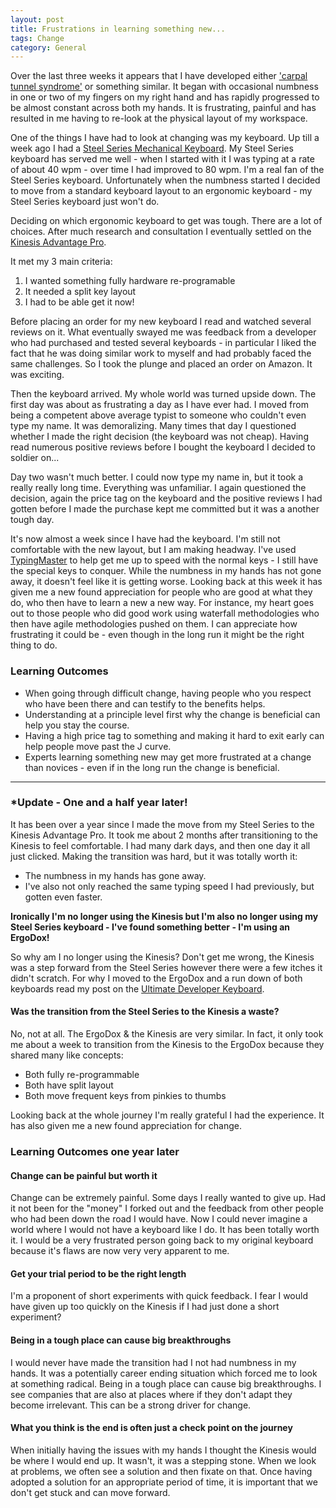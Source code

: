 ```yaml
---
layout: post
title: Frustrations in learning something new...
tags: Change
category: General
---
```

Over the last three weeks it appears that I have developed either ['carpal tunnel syndrome'](http://en.wikipedia.org/wiki/Carpal_tunnel_syndrome) or something similar. It began with occasional numbness in one or two of my fingers on my right hand and has rapidly progressed to be almost constant across both my hands. It is frustrating, painful and has resulted in me having to re-look at the physical layout of my workspace. 

One of the things I have had to look at changing was my keyboard. Up till a week ago I had a [Steel Series Mechanical Keyboard](http://steelseries.com/products/keyboards/steelseries-6gv2). My Steel Series keyboard has served me well - when I started with it I was typing at a rate of about 40 wpm - over time I had improved to 80 wpm. I'm a real fan of the Steel Series keyboard. Unfortunately when the numbness started I decided to move from a standard keyboard layout to an ergonomic keyboard - my Steel Series keyboard just won't do.  

Deciding on which ergonomic keyboard to get was tough. There are a lot of choices. After much research and consultation I eventually settled on the [Kinesis Advantage Pro](https://www.kinesis-ergo.com/shop/advantage-pro-for-pc-mac/). 

It met my 3 main criteria:   
1) I wanted something fully hardware re-programable  
2) It needed a split key layout   
3) I had to be able get it now!  

Before placing an order for my new keyboard I read and watched several reviews on it. What eventually swayed me was feedback from a developer who had purchased and tested several keyboards - in particular I liked the fact that he was doing similar work to myself and had probably faced the same challenges. So I took the plunge and placed an order on Amazon. It was exciting.

Then the keyboard arrived. My whole world was turned upside down. The first day was about as frustrating a day as I have ever had. I moved from being a competent above average typist to someone who couldn't even type my name. It was demoralizing. Many times that day I questioned whether I made the right decision (the keyboard was not cheap). Having read numerous positive reviews before I bought the keyboard I decided to soldier on...

Day two wasn't much better. I could now type my name in, but it took a really really long time. Everything was unfamiliar. I again questioned the decision, again the price tag on the keyboard and the positive reviews I had gotten before I made the purchase kept me committed but it was a another tough day.

It's now almost a week since I have had the keyboard. I'm still not comfortable with the new layout, but I am making headway. I've used [TypingMaster](http://www.typingmaster.com/) to help get me up to speed with the normal keys - I still have the special keys to conquer. While the numbness in my hands has not gone away, it doesn't feel like it is getting worse. Looking back at this week it has given me a new found appreciation for people who are good at what they do, who then have to learn a new a new way. For instance, my heart goes out to those people who did good work using waterfall methodologies who then have agile methodologies pushed on them. I can appreciate how frustrating it could be - even though in the long run it might be the right thing to do. 

### Learning Outcomes 

- When going through difficult change, having people who you respect who have been there and can testify to the benefits helps.  
- Understanding at a principle level first why the change is beneficial can help you stay the course.  
- Having a high price tag to something and making it hard to exit early can help people move past the J curve.  
- Experts learning something new may get more frustrated at a change than novices - even if in the long run the change is beneficial.  

--------------------------------------------------------------

### *Update - One and a half year later!  

It has been over a year since I made the move from my Steel Series to the Kinesis Advantage Pro. It took me about 2 months after transitioning to the Kinesis to feel comfortable. I had many dark days, and then one day it all just clicked. Making the transition was hard, but it was totally worth it:  

- The numbness in my hands has gone away. 
- I've also not only reached the same typing speed I had previously, but gotten even faster.  

**Ironically I'm no longer using the Kinesis but I'm also no longer using my Steel Series keyboard - I've found something better - I'm using an ErgoDox!**  

So why am I no longer using the Kinesis? Don't get me wrong, the Kinesis was a step forward from the Steel Series however there were a few itches it didn't scratch. For why I moved to the ErgoDox and a run down of both keyboards read my post on the [Ultimate Developer Keyboard](http://blog.markpearl.co.za/Ultimate-Developer-Keyboard).

#### Was the transition from the Steel Series to the Kinesis a waste?

No, not at all. The ErgoDox & the Kinesis are very similar. In fact, it only took me about a week to transition from the Kinesis to the ErgoDox because they shared many like concepts:

- Both fully re-programmable  
- Both have split layout  
- Both move frequent keys from pinkies to thumbs  

Looking back at the whole journey I'm really grateful I had the experience. It has also given me a new found appreciation for change. 

### Learning Outcomes one year later

#### Change can be painful but worth it 

Change can be extremely painful. Some days I really wanted to give up. Had it not been for the "money" I forked out and the feedback from other people who had been down the road I would have. Now I could never imagine a world where I would not have a keyboard like I do. It has been totally worth it. I would be a very frustrated person going back to my original keyboard because it's flaws are now very very apparent to me.

#### Get your trial period to be the right length

I'm a proponent of short experiments with quick feedback. I fear I would have given up too quickly on the Kinesis if I had just done a short experiment?

#### Being in a tough place can cause big breakthroughs  

I would never have made the transition had I not had numbness in my hands. It was a potentially career ending situation which forced me to look at something radical. Being in a tough place can cause big breakthroughs. I see companies that are also at places where if they don't adapt they become irrelevant. This can be a strong driver for change.

#### What you think is the end is often just a check point on the journey

When initially having the issues with my hands I thought the Kinesis would be where I would end up. It wasn't, it was a stepping stone. When we look at problems, we often see a solution and then fixate on that. Once having adopted a solution for an appropriate period of time, it is important that we don't get stuck and can move forward.
